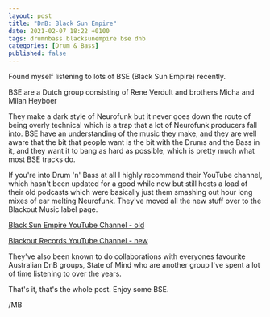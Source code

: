```yaml
---
layout: post
title: "DnB: Black Sun Empire"
date: 2021-02-07 18:22 +0100
tags: drumnbass blacksunempire bse dnb
categories: [Drum & Bass]
published: false
---
```


Found myself listening to lots of BSE (Black Sun Empire) recently.

BSE are a Dutch group consisting of Rene Verdult and brothers Micha and Milan Heyboer

They make a dark style of Neurofunk but it never goes down the route of being overly technical which is a trap that a lot of Neurofunk producers fall into. BSE have an understanding of the music they make, and they are well aware that the bit that people want is the bit with the Drums and the Bass in it, and they want it to bang as hard as possible, which is pretty much what most BSE tracks do.

If you're into Drum 'n' Bass at all I highly recommend their YouTube channel, which hasn't been updated for a good while now but still hosts a load of their old podcasts which were basically just them smashing out hour long mixes of ear melting Neurofunk. They've moved all the new stuff over to the Blackout Music label page.

[Black Sun Empire YouTube Channel - old](https://www.youtube.com/user/blacksunempire/)

[Blackout Records YouTube Channel - new](https://www.youtube.com/c/BlackoutMusicNL)

They've also been known to do collaborations with everyones favourite Australian DnB groups, State of Mind who are another group I've spent a lot of time listening to over the years.

That's it, that's the whole post. Enjoy some BSE.

/MB
